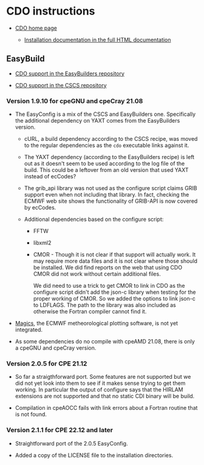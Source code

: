 # CDO instructions

  * [CDO home page](https://code.mpimet.mpg.de/projects/cdo)

      * [Installation documentation in the full HTML documentation](https://code.mpimet.mpg.de/projects/cdo/embedded/index.html)


## EasyBuild

  * [CDO support in the EasyBuilders repository](https://github.com/easybuilders/easybuild-easyconfigs/tree/main/easybuild/easyconfigs/c/CDO)

  * [CDO support in the CSCS repository](https://github.com/eth-cscs/production/tree/master/easybuild/easyconfigs/c/CDO)


### Version 1.9.10 for cpeGNU and cpeCray 21.08

  * The EasyConfig is a mix of the CSCS and EasyBuilders one. Specifically
    the additional dependency on YAXT comes from the EasyBuilders version.

      * cURL, a build dependency according to the CSCS recipe, was moved to
        the regular dependencies as the ``cdo`` executable links against it.

      * The YAXT dependency (according to the EasyBuilders recipe) is left
        out as it doesn't seem to be used according to the log file of the
        build. This could be a leftover from an old version that used YAXT
        instead of ecCodes?

      * The grib_api library was not used as the configure script claims
        GRIB support even when not including that library. In fact, checking
        the ECMWF web site shows the functionality of GRIB-API is now covered
        by ecCodes.

      * Additional dependencies based on the configure script:

          * FFTW

          * libxml2

          * CMOR - Though it is not clear if that support will actually work.
            It may require more data files and it is not clear where those should
            be installed. We did find reports on the web that using CDO CMOR did
            not work without certain additional files.

            We did need to use a trick to get CMOR to link in CDO as the configure
            script didn't add the json-c library when testing for the proper working
            of CMOR. So we added the options to link json-c to LDFLAGS. The path to
            the library was also included as otherwise the Fortran compiler cannot
            find it.

  * [Magics](https://confluence.ecmwf.int/display/MAGP/Magics), the ECMWF
    metheorological plotting software, is not yet integrated.

  * As some dependencies do no compile with cpeAMD 21.08, there is only a
    cpeGNU and cpeCray version.
    

### Version 2.0.5 for CPE 21.12

  * So far a straigthforward port. Some features are not supported but we did not yet
    look into them to see if it makes sense trying to get them working. In particular
    the output of configure says that the HIRLAM extensions are not supported and that
    no static CDI binary will be build.
    
  * Compilation in cpeAOCC fails with link errors about a Fortran routine that is not
    found.

### Version 2.1.1 for CPE 22.12 and later

  * Straightforward port of the 2.0.5 EasyConfig.

  * Added a copy of the LICENSE file to the installation directories.

